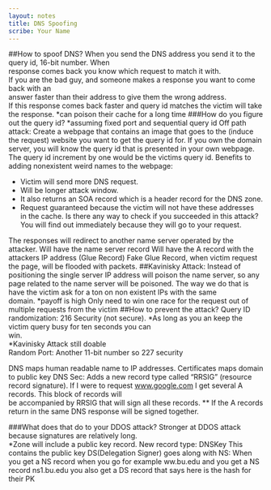 ```yaml
---
layout: notes
title: DNS Spoofing 
scribe: Your Name
---
```



##How	to	spoof	DNS?
When	you	send	the	DNS address	you	send	it	to	the	query	id,	16-bit number.	When	
response	comes	back	you	know	which	request	to	match	it	with.	
If	you	are	the	bad	guy,	and	someone	makes	a	response	you	want to	come	back	with	an	
answer	faster	than	their	address	to	give	them	the	wrong	address.	
If	this	response	comes	back	faster	and	query	id	matches	the	victim	will	take	the	
response.
*can	poison their	cache	for	a	long	time
###How	do	you	figure	out	the	query	id? *assuming	fixed	port	and	sequential	query	id
Off path	attack:		Create	a	webpage	that	contains	an	image	that	goes	to	the	
(induce	the	request) website	you	want	to	get	the	query	id for.	If	you	own	the	
domain	server, you	will	know	the	query	id	that	is	presented	in	your	own	
webpage.	The	query	id	increment	by	one	would	be	the	victims	query	id.	
Benefits to	adding nonexistent	weird	names to	the	webpage:
* Victim	will	send	more	DNS	request.
* Will	be	longer	attack	window.	
* It	also	returns	an	SOA	record	which	is	a	header	record	for	the	DNS	
zone.
* Request	guaranteed because	the	victim	will	not	have	these	addresses	
in	the	cache.
Is	there	any	way	to	check	if	you	succeeded in	this	attack?
You	will	find	out	immediately because	they	will	go	to	your	request.


The	responses	will	redirect	to	another	name	server	operated	by	the	attacker.
Will	have	the	name	server	record
Will	have	the	A	record	with	the	attackers	IP	address (Glue	Record)
Fake	Glue	Record,	when	victim	request	the	page,	will	be	flooded	with	packets.
##Kavinisky	Attack:
Instead	of	positioning the	single	server	IP address	will	poison the	name	server,	so	any	
page	related	to	the	name	server	will	be	poisoned.
The	way	we	do	that	is	have	the	victim	ask	for	a	ton	on	non	existent IPs with	the	same	
domain.	 *payoff	is	high
Only	need	to	win	one	race	for	the	request	out	of	multiple	requests	from	the	
victim
##How	to	prevent the	attack?
Query	ID	randomization:
216 Security	(not	secure).
*As	long	as	you	an	keep	the	victim	query	busy	for	ten	seconds	you	can				
win.	
*Kavinisky	Attack	still	doable	
Random	Port:
Another	11-bit	number	so	227 security	

DNS	maps	human	readable	name	to	IP	addresses.
Certificates	maps	domain	to	public	key
DNS	Sec:
Adds	a	new	record	type	called	“RRSIG” (resource	record	signature).	
If	I	were	to	request	www.google.com I	get	several	A	records.	This	block	of	records	will	
be	accompanied by	RRSIG	that	will	sign	all	these	records.
** If	the	A	records return	in	the	same	DNS	response will	be	signed	together.	

###What	does	that	do	to	your DDOS	attack?
Stronger	at	DDOS	attack	because	signatures	are	relatively long.	
*Zone	will	include	a	public	key	record.
New	record	type:	DNSKey
This	contains	the	public	key
DS(Delegation	Signer)	goes	along	with	NS:
When	you	get	a	NS	record	when	you	go	for	example	ww.bu.edu	and	you	
get	a	NS	record	ns1.bu.edu	you	also	get	a	DS	record	that	says	here	is	the	
hash	for	their	PK

